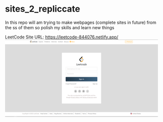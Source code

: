 # sites_2_repliccate
In this repo will am trying to make webpages (complete sites in future) from the ss of them so polish my skills and learn new things

LeetCode Site URL: https://leetcode-844076.netlify.app/
![](leetcode/my_Leetcode.png)

